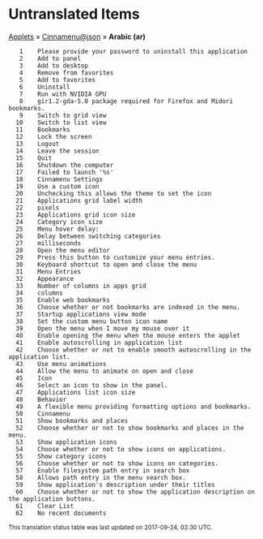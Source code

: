 # Untranslated Items
[Applets](../../../README.md) &#187; [Cinnamenu@json](../README.md) &#187; **Arabic (ar)**

       1	Please provide your password to uninstall this application
       2	Add to panel
       3	Add to desktop
       4	Remove from favorites
       5	Add to favorites
       6	Uninstall
       7	Run with NVIDIA GPU
       8	gir1.2-gda-5.0 package required for Firefox and Midori bookmarks.
       9	Switch to grid view
      10	Switch to list view
      11	Bookmarks
      12	Lock the screen
      13	Logout
      14	Leave the session
      15	Quit
      16	Shutdown the computer
      17	Failed to launch '%s'
      18	Cinnamenu Settings
      19	Use a custom icon
      20	Unchecking this allows the theme to set the icon
      21	Applications grid label width
      22	pixels
      23	Applications grid icon size
      24	Category icon size
      25	Menu hover delay:
      26	Delay between switching categories
      27	milliseconds
      28	Open the menu editor
      29	Press this button to customize your menu entries.
      30	Keyboard shortcut to open and close the menu
      31	Menu Entries
      32	Appearance
      33	Number of columns in apps grid
      34	columns
      35	Enable web bookmarks
      36	Choose whether or not bookmarks are indexed in the menu.
      37	Startup applications view mode
      38	Set the custom menu button icon name
      39	Open the menu when I move my mouse over it
      40	Enable opening the menu when the mouse enters the applet
      41	Enable autoscrolling in application list
      42	Choose whether or not to enable smooth autoscrolling in the application list.
      43	Use menu animations
      44	Allow the menu to animate on open and close
      45	Icon
      46	Select an icon to show in the panel.
      47	Applications list icon size
      48	Behavior
      49	A flexible menu providing formatting options and bookmarks.
      50	Cinnamenu
      51	Show bookmarks and places
      52	Choose whether or not to show bookmarks and places in the menu.
      53	Show application icons
      54	Choose whether or not to show icons on applications.
      55	Show category icons
      56	Choose whether or not to show icons on categories.
      57	Enable filesystem path entry in search box
      58	Allows path entry in the menu search box.
      59	Show application's description under their titles
      60	Choose whether or not to show the application description on the application buttons.
      61	Clear List
      62	No recent documents

<sup>This translation status table was last updated on 2017-09-24, 02:30 UTC.</sup>
